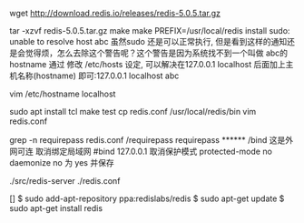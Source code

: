 wget http://download.redis.io/releases/redis-5.0.5.tar.gz

tar -xzvf redis-5.0.5.tar.gz
make
make PREFIX=/usr/local/redis install
sudo: unable to resolve host abc 虽然sudo 还是可以正常执行, 但是看到这样的通知还是会觉得烦，怎么去除这个警告呢？这个警告是因为系统找不到一个叫做 abc的hostname 通过 修改 /etc/hosts 设定, 可以解决在127.0.0.1 localhost 后面加上主机名称(hostname) 即可:127.0.0.1 localhost abc

vim /etc/hostname localhost

sudo apt install tcl
make test
cp redis.conf /usr/local/redis/bin
vim redis.conf

grep -n requirepass redis.conf
/requirepass
requirepass ******
/bind
这是外网可连
取消绑定局域网
#bind 127.0.0.1
取消保护模式
protected-mode no
daemonize no 为 yes 并保存

./src/redis-server ./redis.conf

[]
$ sudo add-apt-repository ppa:redislabs/redis
$ sudo apt-get update
$ sudo apt-get install redis